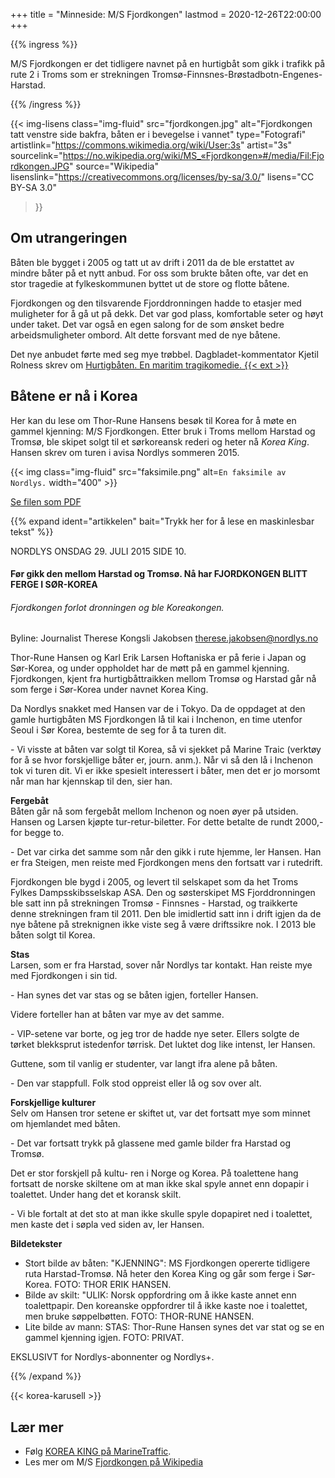 +++
title = "Minneside: M/S Fjordkongen"
lastmod = 2020-12-26T22:00:00
+++

{{% ingress %}}

M/S Fjordkongen er det tidligere navnet på en hurtigbåt som gikk i trafikk
på rute 2 i Troms som er strekningen Tromsø-Finnsnes-Brøstadbotn-Engenes-Harstad.

{{% /ingress %}}

{{< img-lisens
	class="img-fluid"
	src="fjordkongen.jpg"
	alt="Fjordkongen tatt venstre side bakfra, båten er i bevegelse i vannet"
	type="Fotografi"
	artistlink="https://commons.wikimedia.org/wiki/User:3s"
	artist="3s"
	sourcelink="https://no.wikipedia.org/wiki/MS_«Fjordkongen»#/media/Fil:Fjordkongen.JPG"
	source="Wikipedia"
	lisenslink="https://creativecommons.org/licenses/by-sa/3.0/"
	lisens="CC BY-SA 3.0"
>}}

## Om utrangeringen

Båten ble bygget i 2005 og tatt ut av drift i 2011 da de ble erstattet av mindre båter
på et nytt anbud. For oss som brukte båten ofte, var det en stor tragedie at fylkeskommunen
byttet ut de store og flotte båtene.

Fjordkongen og den tilsvarende Fjorddronningen hadde to etasjer med muligheter for å gå ut
på dekk. Det var god plass, komfortable seter og høyt under taket. Det var også en egen salong for
de som ønsket bedre arbeidsmuligheter ombord. Alt dette forsvant med de nye båtene.

Det nye anbudet førte med seg mye trøbbel. Dagbladet-kommentator Kjetil Rolness skrev om
[Hurtigbåten. En maritim tragikomedie. {{< ext >}}][db]

## Båtene er nå i Korea

Her kan du lese om Thor-Rune Hansens besøk til Korea for å møte en gammel
kjenning: M/S Fjordkongen. Etter bruk i Troms mellom Harstad og Tromsø, ble
skipet solgt til et sørkoreansk rederi og heter nå *Korea King*. Hansen skrev om
turen i avisa Nordlys sommeren 2015.


{{< img
    class="img-fluid"
    src="faksimile.png"
    alt=`En faksimile av Nordlys.`
    width="400"
    >}}

[Se filen som PDF](pdf.pdf)

{{% expand
	ident="artikkelen"
	bait="Trykk her for å lese en maskinlesbar tekst"
%}}

NORDLYS ONSDAG 29. JULI 2015 SIDE 10.

#### Før gikk den mellom Harstad og Tromsø. Nå har FJORDKONGEN BLITT FERGE I SØR-KOREA

###### Fjordkongen forlot dronningen og ble Koreakongen.

Byline: Journalist Therese Kongsli Jakobsen therese.jakobsen@nordlys.no

Thor-Rune Hansen og Karl Erik Larsen Hoftaniska er på ferie i Japan og Sør-Korea, og under oppholdet har de møtt på en gammel kjenning. Fjordkongen, kjent fra hurtigbåttraikken mellom Tromsø og Harstad går nå som ferge i Sør-Korea under navnet Korea King.

Da Nordlys snakket med Hansen var de i Tokyo. Da de oppdaget at den gamle hurtigbåten MS Fjordkongen lå til kai i Inchenon, en time utenfor Seoul i Sør Korea, bestemte de seg for å ta turen dit.

\- Vi visste at båten var solgt til Korea, så vi sjekket på Marine Traic (verktøy for å se hvor forskjellige båter er, journ. anm.). Når vi så den lå i Inchenon tok vi turen dit. Vi er ikke spesielt interessert i båter, men det er jo morsomt når man har kjennskap til den, sier han.

**Fergebåt**  
Båten går nå som fergebåt mellom Inchenon og noen øyer på utsiden. Hansen og Larsen kjøpte tur-retur-biletter. For dette betalte de rundt 2000,- for begge to. 

\- Det var cirka det samme som når den gikk i rute hjemme, ler Hansen. Han er fra Steigen, men reiste med Fjordkongen mens den fortsatt var i rutedrift.

Fjordkongen ble bygd i 2005, og levert til selskapet som da het Troms Fylkes Dampsskibsselskap ASA. Den og søsterskipet MS Fjorddronningen ble satt inn på strekningen Tromsø - Finnsnes - Harstad, og traikkerte denne strekningen fram til 2011. Den ble imidlertid satt inn i drift igjen da de nye båtene på streknignen ikke viste seg å være driftssikre nok. I 2013 ble båten solgt til Korea.

**Stas**  
Larsen, som er fra Harstad, sover når Nordlys tar kontakt. Han reiste mye med Fjordkongen i sin tid.

\- Han synes det var stas og se båten igjen, forteller Hansen.

Videre forteller han at båten var mye av det samme.

\- VIP-setene var borte, og jeg tror de hadde nye seter. Ellers solgte de tørket blekksprut istedenfor tørrisk. Det luktet dog like intenst, ler Hansen.

Guttene, som til vanlig er studenter, var langt ifra alene på båten.

\- Den var stappfull. Folk stod oppreist eller lå og sov over alt.

**Forskjellige kulturer**  
Selv om Hansen tror setene er skiftet ut, var det fortsatt mye som minnet om hjemlandet med båten.

\- Det var fortsatt trykk på glassene med gamle bilder fra Harstad og Tromsø.

Det er stor forskjell på kultu- ren i Norge og Korea. På toalettene hang fortsatt de norske skiltene om at man ikke skal spyle annet enn dopapir i toalettet. Under hang det et koransk skilt.

\- Vi ble fortalt at det sto at man ikke skulle spyle dopapiret ned i toalettet, men kaste det i søpla ved siden av, ler Hansen.

**Bildetekster**  
- Stort bilde av båten: "KJENNING": MS Fjordkongen opererte tidligere ruta Harstad-Tromsø. Nå heter den Korea King og går som ferge i Sør-Korea. FOTO: THOR ERIK HANSEN.
- Bilde av skilt: "ULIK: Norsk oppfordring om å ikke kaste annet enn toalettpapir. Den koreanske oppfordrer til å ikke kaste noe i toalettet, men bruke søppelbøtten. FOTO: THOR-RUNE HANSEN.
- Lite bilde av mann: STAS: Thor-Rune Hansen synes det var stat og se en gammel kjenning igjen. FOTO: PRIVAT.

EKSLUSIVT for Nordlys-abonnenter og Nordlys+.

{{% /expand %}}

{{< korea-karusell >}}

## Lær mer

* Følg [KOREA KING på MarineTraffic][mt].
* Les mer om M/S [Fjordkongen på Wikipedia][fwp]

[mt]: https://www.marinetraffic.com/en/ais/details/ships/shipid:668521/mmsi:440020080/imo:9328998/vessel:KOREA_KING/_:3e727a8cd557c12da4017be4edb9573a
[fwp]: https://no.wikipedia.org/wiki/MS_«Fjordkongen»
[db]: https://www.dagbladet.no/kultur/hurtigbaringten-en-maritim-tragikomedie/63559632